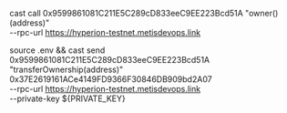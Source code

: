 cast call 0x9599861081C211E5C289cD833eeC9EE223Bcd51A "owner()(address)" \
  --rpc-url https://hyperion-testnet.metisdevops.link

source .env && cast send 0x9599861081C211E5C289cD833eeC9EE223Bcd51A \
  "transferOwnership(address)" \
  0x37E2619161ACe4149FD9366F30846DB909bd2A07 \
  --rpc-url https://hyperion-testnet.metisdevops.link \
  --private-key ${PRIVATE_KEY}
